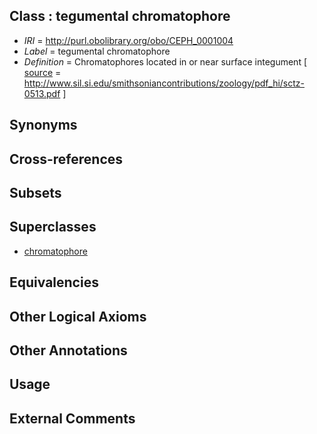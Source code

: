 
## Class : tegumental chromatophore

 * *IRI* = http://purl.obolibrary.org/obo/CEPH_0001004
 * *Label* = tegumental chromatophore
 * *Definition* = Chromatophores located in or near surface integument [ [source](../../ce/source.md) = http://www.sil.si.edu/smithsoniancontributions/zoology/pdf_hi/sctz-0513.pdf ]

## Synonyms


## Cross-references


## Subsets


## Superclasses

 * [chromatophore](../../CEPH/61/CEPH_0000061.md)

## Equivalencies


## Other Logical Axioms


## Other Annotations


## Usage


## External Comments

